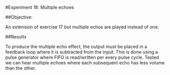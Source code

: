 #Experiment	18:	Multiple	echoes

##Objective:

An extension of exercise 17 but multiple echos are played instead of one.

##Results

To produce the multiple echo effect, the output must be placed in a feedback loop where it is subtracted from the input. This is done using a pulse generator where FIFO is read/written per every pulse cycle. Tested we can hear multiple echoes where each subsequent echo has less volume than the other.
